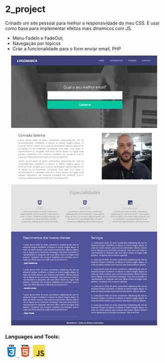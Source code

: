 # 2_project

Crinado um site pessoal para melhor a responsividade do meu CSS. E usar como base para implementar efeitos mais dinamicos com JS.
<ul>
  <li>Menu FadeIn e FadeOut;</li>
    <li>Navegação por tópicos</li>
      <li>Criar a funcionalidade para o form enviar email, PHP</li>
  </ul>
<p align=center><img src="https://github.com/cdsalema/2_project/blob/master/images/layoutbase.png"/></p>



<h3 align="left">Languages and Tools:</h3>
<p align="left"><a href="https://www.w3schools.com/css/" target="_blank" rel="noreferrer"> 
<img src="https://raw.githubusercontent.com/devicons/devicon/master/icons/css3/css3-original-wordmark.svg" alt="css3" width="40" height="40"/> </a>
<a href="https://www.w3.org/html/" target="_blank" rel="noreferrer">
<img src="https://raw.githubusercontent.com/devicons/devicon/master/icons/html5/html5-original-wordmark.svg" alt="html5" width="40" height="40"/> </a>
<a href="https://developer.mozilla.org/en-US/docs/Web/JavaScript" target="_blank" rel="noreferrer"> 
<img src="https://raw.githubusercontent.com/devicons/devicon/master/icons/javascript/javascript-original.svg" alt="javascript" width="40" height="40"/> </a>
